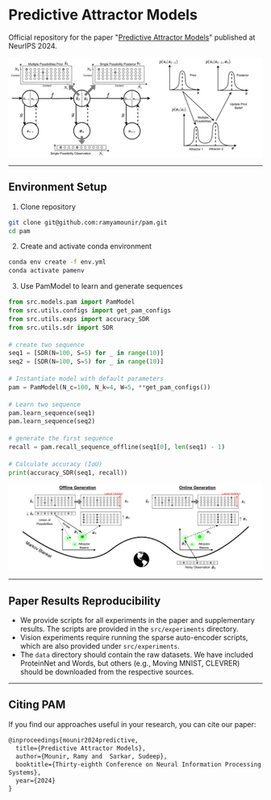 # Predictive Attractor Models
Official repository for the paper "[Predictive Attractor Models](https://arxiv.org/abs/2410.02430)" published at NeurIPS 2024.

<p align="center">
  <img src="assets/ssm.png" alt="Full architecture of this project"/>
</p>

---

## Environment Setup
1. Clone repository
```sh
git clone git@github.com:ramyamounir/pam.git
cd pam
```

2. Create and activate conda environment 
```sh
conda env create -f env.yml
conda activate pamenv
```

3. Use PamModel to learn and generate sequences
```python
from src.models.pam import PamModel
from src.utils.configs import get_pam_configs
from src.utils.exps import accuracy_SDR
from src.utils.sdr import SDR

# create two sequence
seq1 = [SDR(N=100, S=5) for _ in range(10)]
seq2 = [SDR(N=100, S=5) for _ in range(10)]

# Instantiate model with default parameters
pam = PamModel(N_c=100, N_k=4, W=5, **get_pam_configs())

# Learn two sequence
pam.learn_sequence(seq1)
pam.learn_sequence(seq2)

# generate the first sequence
recall = pam.recall_sequence_offline(seq1[0], len(seq1) - 1)

# Calculate accuracy (IoU)
print(accuracy_SDR(seq1, recall))
```

<p align="center">
  <img src="assets/gen.png" alt="Learning and generating a sequence"/>
</p>

--- 

## Paper Results Reproducibility

* We provide scripts for all experiments in the paper and supplementary results. The scripts are provided in the `src/experiments` directory.
* Vision experiments require running the sparse auto-encoder scripts, which are also provided under `src/experiments`.
* The `data` directory should contain the raw datasets. We have included ProteinNet and Words, but others (e.g., Moving MNIST, CLEVRER) should be downloaded from the respective sources.

---


Citing PAM
-------
If you find our approaches useful in your research, you can cite our paper:
```
@inproceedings{mounir2024predictive,
  title={Predictive Attractor Models},
  author={Mounir, Ramy and  Sarkar, Sudeep},
  booktitle={Thirty-eighth Conference on Neural Information Processing Systems},
  year={2024}
}
```






